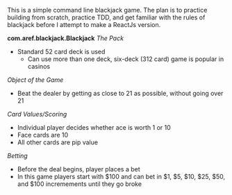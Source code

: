 This is a simple command line blackjack game. The plan is to practice building from scratch, practice TDD, and get
familiar with the rules of blackjack before I attempt to make a ReactJs version.

**com.aref.blackjack.Blackjack**
_The Pack_
- Standard 52 card deck is used
    - Can use more than one deck, six-deck (312 card) game is popular in casinos

_Object of the Game_
- Beat the dealer by getting as close to 21 as possible, without going over 21

_Card Values/Scoring_
- Individual player decides whether ace is worth 1 or 10
- Face cards are 10
- All other cards are pip value

_Betting_
- Before the deal begins, player places a bet
- In this game players start with $100 and can bet in $1, $5, $10, $25, $50, and $100 incremements until they go broke


